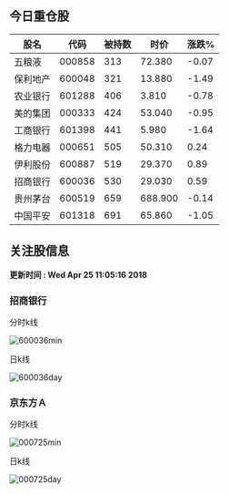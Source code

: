 
## 今日重仓股 

|股名|代码|被持数|时价|涨跌%|
|---|---|---|---|---|
|五粮液|000858|313|72.380|-0.07|
|保利地产|600048|321|13.880|-1.49|
|农业银行|601288|406|3.810|-0.78|
|美的集团|000333|424|53.040|-0.95|
|工商银行|601398|441|5.980|-1.64|
|格力电器|000651|505|50.310|0.24|
|伊利股份|600887|519|29.370|0.89|
|招商银行|600036|530|29.030|0.59|
|贵州茅台|600519|659|688.900|-0.14|
|中国平安|601318|691|65.860|-1.05|

## 关注股信息
**更新时间 : Wed Apr 25 11:05:16 2018**
### 招商银行 
分时k线

![600036min](http://image.sinajs.cn/newchart/min/n/sh600036.gif)

日k线

![600036day](http://image.sinajs.cn/newchart/daily/n/sh600036.gif)

### 京东方Ａ 
分时k线

![000725min](http://image.sinajs.cn/newchart/min/n/sz000725.gif)

日k线

![000725day](http://image.sinajs.cn/newchart/daily/n/sz000725.gif)
